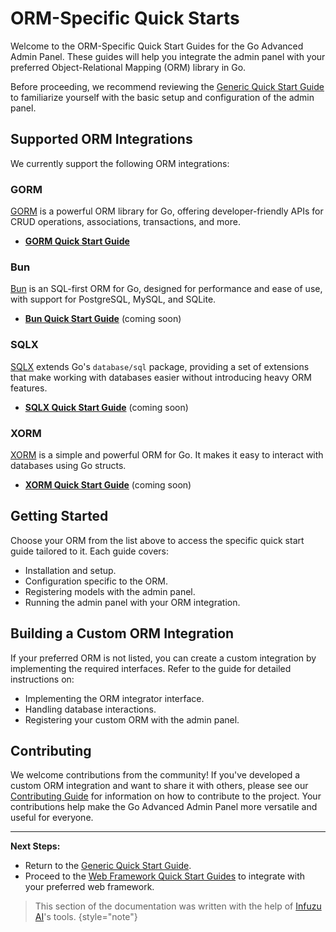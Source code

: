 # ORM-Specific Quick Starts

Welcome to the ORM-Specific Quick Start Guides for the Go Advanced Admin Panel. These guides will help you integrate 
the admin panel with your preferred Object-Relational Mapping (ORM) library in Go.

Before proceeding, we recommend reviewing the [Generic Quick Start Guide](Quick-Start.md) to familiarize yourself with 
the basic setup and configuration of the admin panel.

## Supported ORM Integrations

We currently support the following ORM integrations:

### GORM

[GORM](https://gorm.io/) is a powerful ORM library for Go, offering developer-friendly APIs for CRUD operations, 
associations, transactions, and more.

- **[GORM Quick Start Guide](GORM-Quick-Start.md)**

### Bun

[Bun](https://bun.uptrace.dev/) is an SQL-first ORM for Go, designed for performance and ease of use, with support for 
PostgreSQL, MySQL, and SQLite.

- **[Bun Quick Start Guide](Bun-Quick-Start.md)** (coming soon)

### SQLX

[SQLX](https://jmoiron.github.io/sqlx/) extends Go's `database/sql` package, providing a set of extensions that make 
working with databases easier without introducing heavy ORM features.

- **[SQLX Quick Start Guide](SQLX-Quick-Start.md)** (coming soon)

### XORM

[XORM](https://xorm.io/) is a simple and powerful ORM for Go. It makes it easy to interact with databases using Go 
structs.

- **[XORM Quick Start Guide](XORM-Quick-Start.md)** (coming soon)

## Getting Started

Choose your ORM from the list above to access the specific quick start guide tailored to it. Each guide covers:

- Installation and setup.
- Configuration specific to the ORM.
- Registering models with the admin panel.
- Running the admin panel with your ORM integration.

## Building a Custom ORM Integration

If your preferred ORM is not listed, you can create a custom integration by implementing the required interfaces. Refer
to the [](Building-a-Custom-ORM-Integration.md) guide for detailed instructions on:

- Implementing the ORM integrator interface.
- Handling database interactions.
- Registering your custom ORM with the admin panel.

## Contributing

We welcome contributions from the community! If you've developed a custom ORM integration and want to share it with 
others, please see our [Contributing Guide](Contributing.md) for information on how to contribute to the project. Your 
contributions help make the Go Advanced Admin Panel more versatile and useful for everyone.

---

**Next Steps:**

- Return to the [Generic Quick Start Guide](Quick-Start.md).
- Proceed to the [Web Framework Quick Start Guides](Web-Framework-Specific-Quick-Starts.md) to integrate with your preferred web framework.

> This section of the documentation was written with the help of [Infuzu AI](https://infuzu.com)'s tools.
{style="note"}
